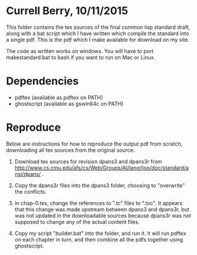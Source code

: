 Currell Berry, 10/11/2015
=================================

This folder contains the tex sources of the final common lisp standard draft, along with a bat script which I have written which compile the standard into a single pdf.  This is the pdf which I make available for download on my site.

The code as written works on windows.  You will have to port makestandard.bat to bash if you want to run on Mac or Linux.

Dependencies
=================================
- pdftex (available as pdftex on PATH)
- ghostscript (available as gswin64c on PATH)

Reproduce
=================================
Below are instructions for how to reproduce the output pdf from scratch, downloading all tex sources from the original source. 

1. Download tex sources for revision dpans3 and dpans3r from http://www.cs.cmu.edu/afs/cs/Web/Groups/AI/lang/lisp/doc/standard/ansi/dpans/ .

2. Copy the dpans3r files into the dpans3 folder, choosing to "overwrite" the conflicts.

3. In chap-0.tex, change the references to ".tc" files to ".toc".  It appears that this change was made upstream between dpans3 and dpans3r, but was not updated in the downloadable sources because dpans3r was not supposed to change any of the actual content files.

4. Copy my script "builder.bat" into the folder, and run it.  It will run pdftex on each chapter in turn, and then combine all the pdfs together using ghostscript. 
